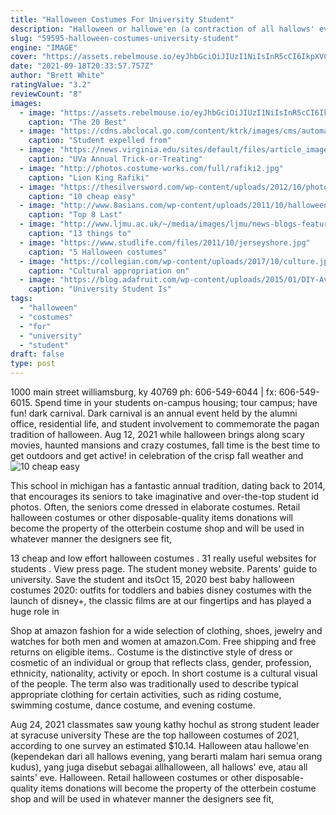 ```yaml
---
title: "Halloween Costumes For University Student"
description: "Halloween or hallowe'en (a contraction of all hallows' evening), also known as allhalloween, all hallows' eve, or all saints' eve, is a celebration observed in many countries on 31 october, the eve of the"
slug: "59595-halloween-costumes-university-student"
engine: "IMAGE"
cover: "https://assets.rebelmouse.io/eyJhbGciOiJIUzI1NiIsInR5cCI6IkpXVCJ9.eyJpbWFnZSI6Imh0dHBzOi8vYXNzZXRzLnJibC5tcy8xMDU2MDI1NC9vcmlnaW4uanBnIiwiZXhwaXJlc19hdCI6MTY0MzI3MTg0N30.gil0V8Lu6queCE8DgB6pKKY2UHf6Z-vEa9jMcSEg6fw/img.jpg?width=980"
date: "2021-09-18T20:33:57.757Z"
author: "Brett White"
ratingValue: "3.2"
reviewCount: "8"
images:
  - image: "https://assets.rebelmouse.io/eyJhbGciOiJIUzI1NiIsInR5cCI6IkpXVCJ9.eyJpbWFnZSI6Imh0dHBzOi8vYXNzZXRzLnJibC5tcy8xMDU2MDI1NC9vcmlnaW4uanBnIiwiZXhwaXJlc19hdCI6MTY0MzI3MTg0N30.gil0V8Lu6queCE8DgB6pKKY2UHf6Z-vEa9jMcSEg6fw/img.jpg?width=980"
    caption: "The 20 Best"
  - image: "https://cdns.abclocal.go.com/content/ktrk/images/cms/automation/vod/1580192_1280x720.jpg"
    caption: "Student expelled from"
  - image: "https://news.virginia.edu/sites/default/files/article_image/Halloween_2009_57HR_DA.jpg"
    caption: "UVa Annual Trick-or-Treating"
  - image: "http://photos.costume-works.com/full/rafiki2.jpg"
    caption: "Lion King Rafiki"
  - image: "https://thesilversword.com/wp-content/uploads/2012/10/photo9.jpg"
    caption: "10 cheap easy"
  - image: "http://www.8asians.com/wp-content/uploads/2011/10/halloween-library.jpg"
    caption: "Top 8 Last"
  - image: "http://www.ljmu.ac.uk/~/media/images/ljmu/news-blogs-features/features/2019/halloween-2019/halloween_dogs_835.jpg"
    caption: "13 things to"
  - image: "https://www.studlife.com/files/2011/10/jerseyshore.jpg"
    caption: "5 Halloween costumes"
  - image: "https://collegian.com/wp-content/uploads/2017/10/culture.jpg"
    caption: "Cultural appropriation on"
  - image: "https://blog.adafruit.com/wp-content/uploads/2015/01/DIY-Avengers-costumes-550x381.jpg"
    caption: "University Student Is"
tags:
  - "halloween"
  - "costumes"
  - "for"
  - "university"
  - "student"
draft: false
type: post
---
```


1000 main street williamsburg, ky 40769 ph: 606-549-6044 | fx: 606-549-6015. Spend time in your students on-campus housing; tour campus; have fun! dark carnival. Dark carnival is an annual event held by the alumni office, residential life, and student involvement to commemorate the pagan tradition of halloween. Aug 12, 2021 while halloween brings along scary movies, haunted mansions and crazy costumes, fall time is the best time to get outdoors and get active! in celebration of the crisp fall weather and
![10 cheap easy](https://thesilversword.com/wp-content/uploads/2012/10/photo9.jpg "10 cheap easy")

This school in michigan has a fantastic annual tradition, dating back to 2014, that encourages its seniors to take imaginative and over-the-top student id photos. Often, the seniors come dressed in elaborate costumes. Retail halloween costumes or other disposable-quality items donations will become the property of the otterbein costume shop and will be used in whatever manner the designers see fit,
<!--inArticleAds-->

<!--galleryOne-->

13 cheap and low effort halloween costumes . 31 really useful websites for students . View press page. The student money website.  Parents' guide to university. Save the student and itsOct 15, 2020 best baby halloween costumes 2020: outfits for toddlers and babies disney costumes with the launch of disney+, the classic films are at our fingertips and has played a huge role in
<!--inArticleAds-->

<!--galleryTwo-->

Shop at amazon fashion for a wide selection of clothing, shoes, jewelry and watches for both men and women at amazon.Com. Free shipping and free returns on eligible items.. Costume is the distinctive style of dress or cosmetic of an individual or group that reflects class, gender, profession, ethnicity, nationality, activity or epoch. In short costume is a cultural visual of the people. The term also was traditionally used to describe typical appropriate clothing for certain activities, such as riding costume, swimming costume, dance costume, and evening costume.
<!--galleryThree-->

Aug 24, 2021 classmates saw young kathy hochul as strong student leader at syracuse university  These are the top halloween costumes of 2021, according to one survey  an estimated $10.14. Halloween atau hallowe'en (kependekan dari all hallows evening, yang berarti malam hari semua orang kudus), yang juga disebut sebagai allhalloween, all hallows' eve, atau all saints' eve. Halloween. Retail halloween costumes or other disposable-quality items donations will become the property of the otterbein costume shop and will be used in whatever manner the designers see fit,